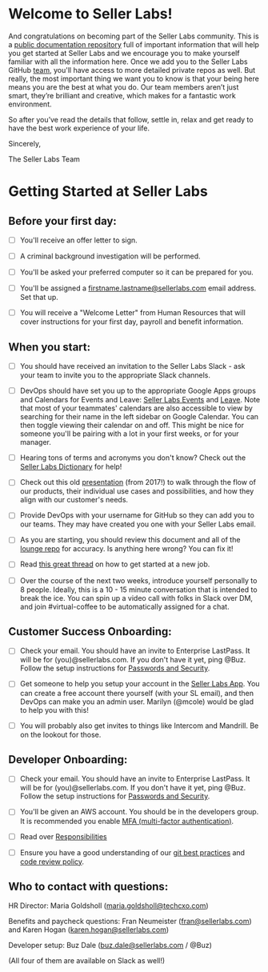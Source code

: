 # Welcome to Seller Labs!

And congratulations on becoming part of the Seller Labs community. This is a [public documentation repository](https://readwrite.com/2013/09/30/understanding-github-a-journey-for-beginners-part-1/) full of important information that will help you get started at Seller Labs and we encourage you to make yourself familiar with all the information here. Once we add you to the Seller Labs GitHub [team](https://github.com/sellerlabs), you'll have access to more detailed private repos as well. But really, the most important thing we want you to know is that your being here means you are the best at what you do. Our team members aren’t just smart, they’re brilliant and creative, which makes for a fantastic work environment.

So after you’ve read the details that follow, settle in, relax and get ready to have the best work experience of your life.

Sincerely,

The Seller Labs Team

# Getting Started at Seller Labs

## Before your first day:
- [ ] You'll receive an offer letter to sign.

- [ ] A criminal background investigation will be performed.

- [ ] You'll be asked your preferred computer so it can be prepared for you. 

- [ ] You'll be assigned a firstname.lastname@sellerlabs.com email address. Set that up. 
- [ ] You will receive a "Welcome Letter" from Human Resources that will cover instructions for your first day, payroll and benefit information. 

## When you start:
<!-- - [ ] Connect to [wifi](https://github.com/sellerlabs/lounge/blob/master/wifi.md) if you're in the Athens office. -->

- [ ] You should have received an invitation to the Seller Labs Slack - ask your team to invite you to the appropriate Slack channels. 

- [ ] DevOps should have set you up to the appropriate Google Apps groups and Calendars for Events and Leave:  [Seller Labs Events](https://calendar.google.com/calendar/embed?src=roundsphere.com_v7o7fnubciu8pi5ihni437j6e4%40group.calendar.google.com&ctz=America%2FNew_York) and [Leave](https://calendar.google.com/calendar/embed?src=roundsphere.com_sd6r3nmregejpaqdv6jb945d00%40group.calendar.google.com&ctz=America%2FNew_York). Note that most of your teammates' calendars are also accessible to view by searching for their name in the left sidebar on Google Calendar. You can then toggle viewing their calendar on and off. This might be nice for someone you'll be pairing with a lot in your first weeks, or for your manager.

<!-- - [ ] If you'll be working in the Athens office, get a key fob from the office manager. This will allow you to open the electronically locked doors to our office after hours, and the gate to the parking deck downstairs anytime. Confirm where you can park on the parking [map](https://51ea6219-a-926af68e-s-sites.googlegroups.com/a/roundsphere.com/sellerlabsnet/office-space/parking/athens-parking-map.jpg). -->

<!-- - [ ] You should have an account for [backing up your laptop](https://github.com/sellerlabs/lounge/blob/master/security/backups.md). -->

- [ ] Hearing tons of terms and acronyms you don't know? Check out the [Seller Labs Dictionary](https://docs.google.com/document/d/1hL93Ibz2Y2CUGHoCElv13T6N57yxetNSz35yvZAJ3jM/edit#heading=h.sv5mn78ew49i) for help!

- [ ] Check out this old [presentation](https://www.youtube.com/watch?v=0-eSJVQrVS0) (from 2017!) to walk through the flow of our products, their individual use cases and possibilities, and how they align with our customer's needs. 

- [ ] Provide DevOps with your username for GitHub so they can add you to our teams.  They may have created you one with your Seller Labs email.

- [ ] As you are starting, you should review this document and all of the [lounge repo](https://github.com/sellerlabs/lounge) for accuracy. Is anything here wrong? You can fix it!

- [ ] Read [this great thread](https://twitter.com/KieranSnyder/status/774253168247005185) on how to get started at a new job.

- [ ] Over the course of the next two weeks, introduce yourself personally to 8 people. Ideally, this is a 10 - 15 minute conversation that is intended to break the ice. You can spin up a video call with folks in Slack over DM, and join #virtual-coffee to be automatically assigned for a chat.

## Customer Success Onboarding:

- [ ] Check your email. You should have an invite to Enterprise LastPass. It will be for (you)@sellerlabs.com. If you don't have it yet, ping @Buz. Follow the setup instructions for [Passwords and Security](https://github.com/sellerlabs/lounge/blob/master/passwords.md).

- [ ] Get someone to help you setup your account in the [Seller Labs App](https://accounts.sellerlabs.com/). You can create a free account there yourself (with your SL email), and then DevOps can make you an admin user. Marilyn (@mcole) would be glad to help you with this!

- [ ] You will probably also get invites to things like Intercom and Mandrill. Be on the lookout for those.

## Developer Onboarding:
- [ ] Check your email. You should have an invite to Enterprise LastPass. It will be for (you)@sellerlabs.com. If you don't have it yet, ping @Buz. Follow the setup instructions for [Passwords and Security](https://github.com/sellerlabs/lounge/blob/master/passwords.md).

- [ ] You'll be given an AWS account. You should be in the developers group. It is recommended you enable [MFA (multi-factor authentication)](https://github.com/sellerlabs/lounge/blob/master/mfa.md).

- [ ] Read over [Responsibilities](https://github.com/sellerlabs/lounge/blob/master/responsibilities.md)

- [ ] Ensure you have a good understanding of our [git best practices](https://github.com/sellerlabs/engineering-lounge/blob/master/git/style.md) and [code review policy](https://github.com/sellerlabs/engineering-lounge/blob/master/code-review.md).

## Who to contact with questions:
HR Director: Maria Goldsholl (maria.goldsholl@techcxo.com)

Benefits and paycheck questions: Fran Neumeister (fran@sellerlabs.com) and Karen Hogan (karen.hogan@sellerlabs.com)

Developer setup: Buz Dale (buz.dale@sellerlabs.com / @Buz)

(All four of them are available on Slack as well!)

